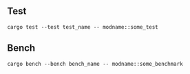 

## Test
`cargo test --test test_name -- modname::some_test`


## Bench

`cargo bench --bench bench_name -- modname::some_benchmark`

